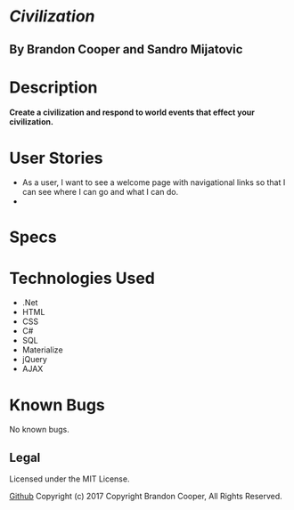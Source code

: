 ﻿# _Civilization_

## By Brandon Cooper and Sandro Mijatovic

# Description
#### Create a civilization and respond to world events that effect your civilization.

# User Stories
* As a user, I want to see a welcome page with navigational links so that I can see where I can go and what I can do.
* 

# Specs


# Technologies Used
- .Net
- HTML
- CSS
- C#
- SQL
- Materialize
- jQuery
- AJAX

# Known Bugs
No known bugs.

## Legal
Licensed under the MIT License.

<a href="https://github.com/bcooper085/SonOfCod-Seafood">Github</a>
Copyright (c) 2017 Copyright Brandon Cooper, All Rights Reserved.